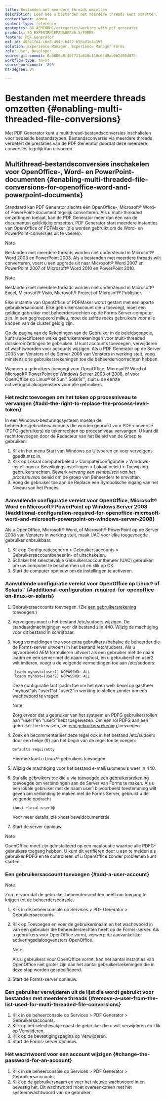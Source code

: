 ```yaml
---
title: Bestanden met meerdere threads omzetten
description: Leer hoe u bestanden met meerdere threads kunt omzetten.
contentOwner: admin
content-type: reference
geptopics: SG_AEMFORMS/categories/working_with_pdf_generator
products: SG_EXPERIENCEMANAGER/6.5/FORMS
feature: PDF Generator
exl-id: 402c1fd4-c6c8-494e-b452-b56a91c4a397
solution: Experience Manager, Experience Manager Forms
role: User, Developer
source-git-commit: 6a9806d8f40f711a610c130c63d9ab9b2460d075
workflow-type: tm+mt
source-wordcount: '896'
ht-degree: 0%

---
```


# Bestanden met meerdere threads omzetten {#enabling-multi-threaded-file-conversions}

Met PDF Generator kunt u multithread-bestandsconversies inschakelen voor bepaalde bestandstypen. Bestandsconversie via meerdere threads verbetert de prestaties van de PDF Generator doordat deze meerdere conversies tegelijk kan uitvoeren.

## Multithread-bestandsconversies inschakelen voor OpenOffice-, Word- en PowerPoint-documenten {#enabling-multi-threaded-file-conversions-for-openoffice-word-and-powerpoint-documents}

Standaard kan PDF Generator slechts één OpenOffice-, Microsoft® Word- of PowerPoint-document tegelijk converteren. Als u multi-threaded omzettingen toelaat, kan de PDF Generator meer dan één van de documenten gelijktijdig omzetten. PDF Generator start meerdere instanties van OpenOffice of PDFMaker (die worden gebruikt om de Word- en PowerPoint-conversies uit te voeren).

>[!NOTE]
>
>Bestanden met meerdere threads worden niet ondersteund in Microsoft® Word 2003 en PowerPoint 2003. Als u bestanden met meerdere threads wilt converteren, voert u een upgrade uit naar Microsoft® Word 2007 en PowerPoint 2007 of Microsoft® Word 2010 en PowerPoint 2010.

>[!NOTE]
>
>Bestanden met meerdere threads worden niet ondersteund in Microsoft® Excel, Microsoft® Visio, Microsoft® Project of Microsoft® Publisher.

Elke instantie van OpenOffice of PDFMaker wordt gestart met een aparte gebruikersaccount. Elke gebruikersaccount die u toevoegt, moet een geldige gebruiker met beheerdersrechten op de Forms Server-computer zijn. In een gegroepeerd milieu, moet de zelfde reeks gebruikers voor alle knopen van de cluster geldig zijn.

Op de pagina van de Rekeningen van de Gebruiker in de beleidsconsole, kunt u specificeren welke gebruikersrekeningen voor multi-threaded dossieromzettingen te gebruiken. U kunt accounts toevoegen, verwijderen of wachtwoorden voor accounts wijzigen. Als u PDF Generator op de Server 2003 van Vensters of de Server 2008 van Vensters in werking stelt, voeg minstens drie gebruikersrekeningen toe die beheerdervoorrechten hebben.

Wanneer u gebruikers toevoegt voor OpenOffice, Microsoft® Word of Microsoft® PowerPoint op Windows Server 2003 of 2008, of voor OpenOffice op Linux® of Sun™ Solaris™, sluit u de eerste activeringsdialoogvensters voor alle gebruikers.

### Het recht toevoegen om het token op procesniveau te vervangen {#add-the-right-to-replace-the-process-level-token}

In een Windows-besturingssysteem moeten de beheerdersgebruikersaccounts die worden gebruikt voor PDF-conversie (PDFG-gebruikers) de tokenrechten op procesniveau vervangen. U kunt dit recht toevoegen door de Redacteur van het Beleid van de Groep te gebruiken:

1. Klik in het menu Start van Windows op Uitvoeren en voer vervolgens gpedit.msc in.
1. Klik op Lokaal computerbeleid > Computerconfiguratie > Windows-instellingen > Beveiligingsinstellingen > Lokaal beleid > Toewijzing gebruikersrechten. Bewerk *vervang een symbolisch van het procesniveau* beleid om de groep van Beheerders te omvatten.
1. Voeg de gebruiker toe aan de Replace een Symbolische ingang van het Niveau van het Proces.

### Aanvullende configuratie vereist voor OpenOffice, Microsoft® Word en Microsoft® PowerPoint op Windows Server 2008 {#additional-configuration-required-for-openoffice-microsoft-word-and-microsoft-powerpoint-on-windows-server-2008}

Als u OpenOffice, Microsoft® Word, of Microsoft® PowerPoint op de Server 2008 van Vensters in werking stelt, maak UAC voor elke toegevoegde gebruiker onbruikbaar.

1. Klik op Configuratiescherm > Gebruikersaccounts > Gebruikersaccountbeheer in- of uitschakelen.
1. Schakel het selectievakje Gebruikersaccountbeheer (UAC) gebruiken om uw computer te beschermen uit en klik op OK.
1. Start de computer opnieuw om de instellingen te activeren.

### Aanvullende configuratie vereist voor OpenOffice op Linux® of Solaris™ {#additional-configuration-required-for-openoffice-on-linux-or-solaris}

1. Gebruikersaccounts toevoegen. (Zie [ een gebruikersrekening ](enabling-multi-threaded-file-conversions.md#add-a-user-account) toevoegen.)
1. Vervolgens moet u het bestand /etc/sudoers wijzigen. De standaardmachtigingen voor dit bestand zijn 440. Wijzig de machtiging voor dit bestand in schrijfbaar.
1. Voeg vermeldingen toe voor extra gebruikers (behalve de beheerder die de Forms-server uitvoert) in het bestand /etc/sudoers. Als u bijvoorbeeld AEM formulieren uitvoert als een gebruiker met de naam lcadm en een server met de naam myhost, en u gebruikers1 en user2 wilt imiteren, voegt u de volgende vermeldingen toe aan /etc/sudoers:

   ```shell
    lcadm myhost=(user1) NOPASSWD: ALL
    lcadm myhost=(user2) NOPASSWD: ALL
   ```

   Deze configuratie laat lcadm toe om het even welk bevel op gastheer &quot;myhost&quot;als &quot;user1&quot;of &quot;user2&quot;in werking te stellen zonder om een wachtwoord te vragen.

   >[!NOTE]
   >
   >Zorg ervoor dat u gebruiker van het systeem en PDFG gebruikersrollen aan &quot;user1&quot;en &quot;user2&quot;hebt toegewezen. Om een rol PDFG aan een gebruiker toe te wijzen, zie [ een gebruikersrekening ](enabling-multi-threaded-file-conversions.md#add-a-user-account) toevoegen

1. Zoek en becommentariëer deze regel ook in het bestand /etc/sudoers door een hekje (#) aan het begin van de regel toe te voegen:

   ```shell
   Defaults requiretty
   ```

   Hiermee kunt u Linux®-gebruikers toevoegen.

1. Wijzig de machtiging voor het bestand e-mail/submenu&#39;s weer in 440.
1. Sta alle gebruikers toe die u via [ toevoegde een gebruikersrekening ](enabling-multi-threaded-file-conversions.md#add-a-user-account) toevoegde om verbindingen aan de Server van Forms te maken. Als u een lokale gebruiker met de naam user1 bijvoorbeeld toestemming wilt geven om verbinding te maken met de Forms Server, gebruikt u de volgende opdracht

   `xhost +local:user1@`

   Voor meer details, zie xhost beveldocumentatie.

1. Start de server opnieuw.

>[!NOTE]
>
>OpenOffice moet zijn geïnstalleerd op een maplocatie waartoe alle PDFG-gebruikers toegang hebben. U kunt dit verifiëren door u aan te melden als gebruiker PDFG en te controleren of u OpenOffice zonder problemen kunt starten.

### Een gebruikersaccount toevoegen {#add-a-user-account}

>[!NOTE]
> 
> Zorg ervoor dat de gebruiker beheerdersrechten heeft om toegang te krijgen tot de beheerdersconsole.

1. Klik in de beheerconsole op Services > PDF Generator > Gebruikersaccounts.
1. Klik op Toevoegen en voer de gebruikersnaam en het wachtwoord in van een gebruiker die beheerdersrechten heeft op de Forms-server. Als u gebruikers voor OpenOffice vormt, verwerp de aanvankelijke activeringsdialoogvensters OpenOffice.

   >[!NOTE]
   >
   >Als u gebruikers voor OpenOffice vormt, kan het aantal instanties van OpenOffice niet groter zijn dan het aantal gebruikersrekeningen die in deze stap worden gespecificeerd.

1. Start de Forms-server opnieuw.

### Een gebruiker verwijderen uit de lijst die wordt gebruikt voor bestanden met meerdere threads {#remove-a-user-from-the-list-used-for-multi-threaded-file-conversions}

1. Klik in de beheerconsole op Services > PDF Generator > Gebruikersaccounts.
1. Klik op het selectievakje naast de gebruiker die u wilt verwijderen en klik op Verwijderen.
1. Klik op de bevestigingspagina op Verwijderen.
1. Start de Forms-server opnieuw.

### Het wachtwoord voor een account wijzigen {#change-the-password-for-an-account}

1. Klik in de beheerconsole op Services > PDF Generator > Gebruikersaccounts.
1. Klik op de gebruikersnaam en voer het nieuwe wachtwoord in en bevestig het. Dit wachtwoord moet overeenkomen met het systeemwachtwoord van de gebruiker.
